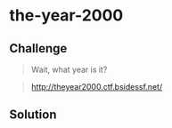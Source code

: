 # the-year-2000

## Challenge

> Wait, what year is it?

> http://theyear2000.ctf.bsidessf.net/

## Solution
